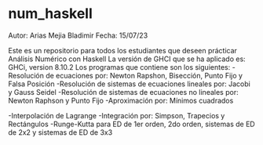 # num_haskell

Autor: Arias Mejia Bladimir Fecha: 15/07/23

Este es un repositorio para todos los estudiantes que deseen prácticar Análisis Numérico con Haskell
La versión de GHCI que se ha aplicado es: GHCi, version 8.10.2
Los programas que contiene son los siguientes: 
-Resolución de ecuaciones por: Newton Rapshon, Bisección, Punto Fijo y Falsa Posición 
-Resolución de sistemas de ecuaciones lineales por: Jacobi y Gauss Seidel 
-Resolución de sistemas de ecuaciones no lineales por: Newton Raphson y Punto Fijo 
-Aproximación por: Mínimos cuadrados  

-Interpolación de Lagrange 
-Integración por: Simpson, Trapecios y Rectángulos 
-Runge-Kutta para ED de 1er orden, 2do orden, sistemas de ED de 2x2 y sistemas de ED de 3x3

